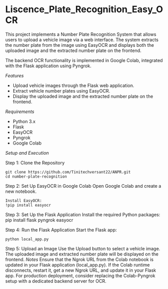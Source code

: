 # Liscence_Plate_Recognition_Easy_OCR

This project implements a Number Plate Recognition System that allows users to upload a vehicle image via a web interface. The system extracts the number plate from the image using EasyOCR and displays both the uploaded image and the extracted number plate on the frontend.

The backend OCR functionality is implemented in Google Colab, integrated with the Flask application using Pyngrok.

*Features*
   - Upload vehicle images through the Flask web application.
   - Extract vehicle number plates using EasyOCR.
   - Display the uploaded image and the extracted number plate on the frontend.
   

*Requirements*

- Python 3.x
- Flask
- EasyOCR
- Pyngrok
- Google Colab

*Setup and Execution*

Step 1: Clone the Repository

    git clone https://github.com/Tinitechversant22/ANPR.git
    cd number-plate-recognition

Step 2: Set Up EasyOCR in Google Colab
    Open Google Colab and create a new notebook.

    Install EasyOCR:
    !pip install easyocr

Step 3: Set Up the Flask Application
    Install the required Python packages:
    pip install flask pyngrok easyocr

Step 4: Run the Flask Application
    Start the Flask app:

    python local_app.py

Step 5: Upload an Image
    Use the Upload button to select a vehicle image.
    The uploaded image and extracted number plate will be displayed on the frontend.
    *Notes*
    Ensure that the Ngrok URL from the Colab notebook is updated in your Flask application (local_app.py).
    If the Colab runtime disconnects, restart it, get a new Ngrok URL, and update it in your Flask app.
    For production deployment, consider replacing the Colab-Pyngrok setup with a dedicated backend server for OCR.
